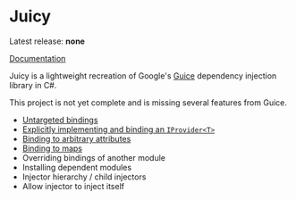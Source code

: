 # Juicy
Latest release: **none**

[Documentation](https://keswiik.github.io/Juicy/)

Juicy is a lightweight recreation of Google's [Guice](https://github.com/google/guice) dependency injection library in C#.

This project is not yet complete and is missing several features from Guice.
- [Untargeted bindings](https://github.com/google/guice/wiki/UntargettedBindings)
- [Explicitly implementing and binding an `IProvider<T>`](https://github.com/google/guice/wiki/ProviderBindings)
- [Binding to arbitrary attributes](https://github.com/google/guice/wiki/BindingAnnotations)
- [Binding to maps](https://github.com/google/guice/wiki/Multibindings)
- Overriding bindings of another module
- Installing dependent modules
- Injector hierarchy / child injectors
- Allow injector to inject itself